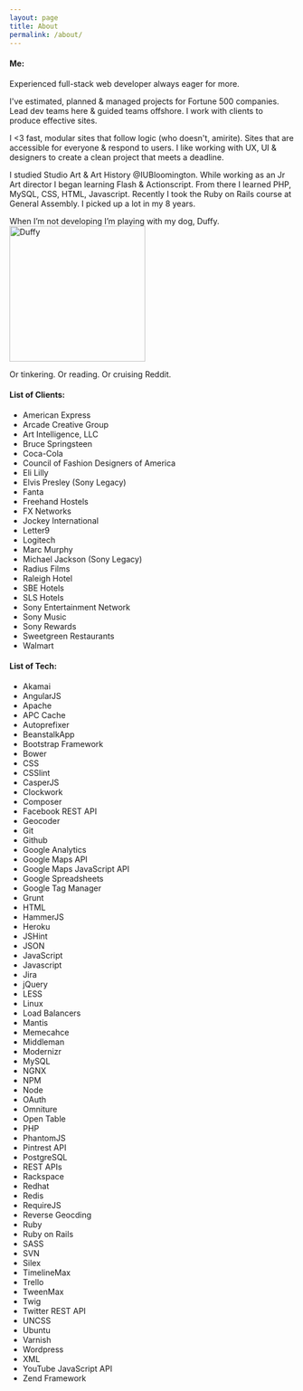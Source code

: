 ```yaml
---
layout: page
title: About
permalink: /about/
---
```

#### Me:
Experienced full-stack web developer always eager for more.

I've estimated, planned & managed projects for Fortune 500 companies. Lead dev teams here & guided teams offshore. I work  with clients to produce effective sites.

I <3 fast, modular sites that follow logic (who doesn't, amirite). Sites that are accessible for everyone & respond to users. I like working with UX, UI & designers to create a clean  project that meets a deadline.

I studied Studio Art & Art History @IUBloomington. While working as an Jr Art director I began learning Flash & Actionscript. From there I learned PHP, MySQL, CSS, HTML, Javascript. Recently I took the Ruby on Rails course at General Assembly. I picked up a lot in my 8 years.

When I’m not developing I’m playing with my dog, Duffy.
<img src="https://scontent-lga3-1.cdninstagram.com/t51.2885-15/e15/1527615_287040431460242_1948570481_n.jpg" alt="Duffy" width="240" height="240">

Or tinkering. Or reading. Or cruising Reddit.

#### List of Clients:

* American Express
* Arcade Creative Group
* Art Intelligence, LLC
* Bruce Springsteen
* Coca-Cola
* Council of Fashion Designers of America
* Eli Lilly
* Elvis Presley (Sony Legacy)
* Fanta
* Freehand Hostels
* FX Networks
* Jockey International
* Letter9
* Logitech
* Marc Murphy
* Michael Jackson (Sony Legacy)
* Radius Films
* Raleigh Hotel
* SBE Hotels
* SLS Hotels
* Sony Entertainment Network
* Sony Music
* Sony Rewards
* Sweetgreen Restaurants
* Walmart

#### List of Tech:

* Akamai
* AngularJS
* Apache
* APC Cache
* Autoprefixer
* BeanstalkApp
* Bootstrap Framework
* Bower
* CSS
* CSSlint
* CasperJS
* Clockwork
* Composer
* Facebook REST API
* Geocoder
* Git
* Github
* Google Analytics
* Google Maps API
* Google Maps JavaScript API
* Google Spreadsheets
* Google Tag Manager
* Grunt
* HTML
* HammerJS
* Heroku
* JSHint
* JSON
* JavaScript
* Javascript
* Jira
* jQuery
* LESS
* Linux
* Load Balancers
* Mantis
* Memecahce
* Middleman
* Modernizr
* MySQL
* NGNX
* NPM
* Node
* OAuth
* Omniture
* Open Table
* PHP
* PhantomJS
* Pintrest API
* PostgreSQL
* REST APIs
* Rackspace
* Redhat
* Redis
* RequireJS
* Reverse Geocding
* Ruby
* Ruby on Rails
* SASS
* SVN
* Silex
* TimelineMax
* Trello
* TweenMax
* Twig
* Twitter REST API
* UNCSS
* Ubuntu
* Varnish
* Wordpress
* XML
* YouTube JavaScript API
* Zend Framework
